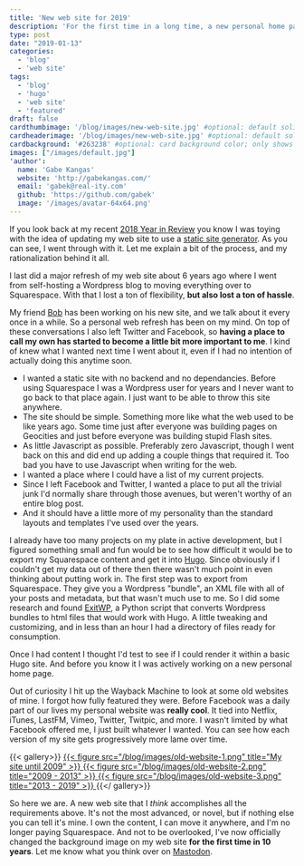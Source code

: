 ```yaml
---
title: 'New web site for 2019'
description: 'For the first time in a long time, a new personal home page!  I talk a bit about why, and the tools I used.'
type: post
date: "2019-01-13"
categories:
  - 'blog'
  - 'web site'
tags:
  - 'blog'
  - 'hugo'
  - 'web site'
  - 'featured'
draft: false
cardthumbimage: '/blog/images/new-web-site.jpg' #optional: default solid color if unset
cardheaderimage: '/blog/images/new-web-site.jpg' #optional: default solid color if unset
cardbackground: '#263238' #optional: card background color; only shows when no image specified
images: ["/images/default.jpg"]
'author':
  name: 'Gabe Kangas'
  website: 'http://gabekangas.com/'
  email: 'gabek@real-ity.com'
  github: 'https://github.com/gabek'
  image: '/images/avatar-64x64.png'
---
```


If you look back at my recent [2018 Year in Review](/blog/2018/12/my-2018-in-review/) you know I was toying with the idea of updating my web site to use a [static site generator](https://www.staticgen.com/). As you can see, I went through with it. Let me explain a bit of the process, and my rationalization behind it all.

I last did a major refresh of my web site about 6 years ago where I went from self-hosting a Wordpress blog to moving everything over to Squarespace. With that I lost a ton of flexibility, **but also lost a ton of hassle**.

My friend [Bob](http://www.bobbyt.com) has been working on his new site, and we talk about it every once in a while. So a personal web refresh has been on my mind. On top of these conversations I also left Twitter and Facebook, so **having a place to call my own has started to become a little bit more important to me**. I kind of knew what I wanted next time I went about it, even if I had no intention of actually doing this anytime soon.

- I wanted a static site with no backend and no dependancies. Before using Squarespace I was a Wordpress user for years and I never want to go back to that place again. I just want to be able to throw this site anywhere.
- The site should be simple. Something more like what the web used to be like years ago. Some time just after everyone was building pages on Geocities and just before everyone was building stupid Flash sites.
- As little Javascript as possible. Preferably zero Javascript, though I went back on this and did end up adding a couple things that required it.  Too bad you have to use Javascript when writing for the web.
- I wanted a place where I could have a list of my current projects.
- Since I left Facebook and Twitter, I wanted a place to put all the trivial junk I'd normally share through those avenues, but weren't worthy of an entire blog post.
- And it should have a little more of my personality than the standard layouts and templates I've used over the years.

I already have too many projects on my plate in active development, but I figured something small and fun would be to see how difficult it would be to export my Squarespace content and get it into [Hugo](https://gohugo.io/). Since obviously if I couldn't get my data out of there then there wasn't much point in even thinking about putting work in. The first step was to export from Squarespace. They give you a Wordpress "bundle", an XML file with all of your posts and metadata, but that wasn't much use to me. So I did some research and found [ExitWP](https://github.com/thomasf/exitwp), a Python script that converts Wordpress bundles to html files that would work with Hugo. A little tweaking and customizing, and in less than an hour I had a directory of files ready for consumption.

Once I had content I thought I'd test to see if I could render it within a basic Hugo site. And before you know it I was actively working on a new personal home page.

Out of curiosity I hit up the Wayback Machine to look at some old websites of mine. I forgot how fully featured they were. Before Facebook was a daily part of our lives my personal website was **really cool**. It tied into Netflix, iTunes, LastFM, Vimeo, Twitter, Twitpic, and more. I wasn't limited by what Facebook offered me, I just built whatever I wanted.  You can see how each version of my site gets progressively more lame over time.

{{< gallery>}}
<a href="/blog/images/old-website-1.png">
{{< figure src="/blog/images/old-website-1.png" title="My site until 2009" >}}
</a>
<a href="/blog/images/old-website-2.png">
{{< figure src="/blog/images/old-website-2.png" title="2009 - 2013" >}}
</a>
<a href="/blog/images/old-website-3.png">
{{< figure src="/blog/images/old-website-3.png" title="2013 - 2019" >}}
</a>
{{</ gallery>}}

So here we are. A new web site that I _think_ accomplishes all the requirements above. It's not the most advanced, or novel, but if nothing else you can tell it's mine. I own the content, I can move it anywhere, and I'm no longer paying Squarespace. And not to be overlooked, I've now officially changed the background image on my web site **for the first time in 10 years**. Let me know what you think over on [Mastodon](https://mastodon.social/@gabek).
